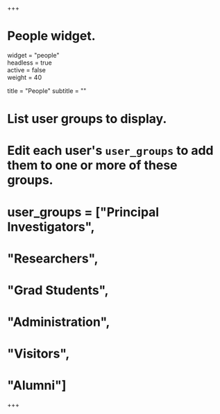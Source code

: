 +++
# People widget.
widget = "people"  
headless = true  
active = false  
weight = 40  

title = "People"
subtitle = ""

# List user groups to display.
#   Edit each user's `user_groups` to add them to one or more of these groups.
# user_groups = ["Principal Investigators",
#                "Researchers",
#                "Grad Students",
#                "Administration",
#                "Visitors",
#                "Alumni"]
+++

